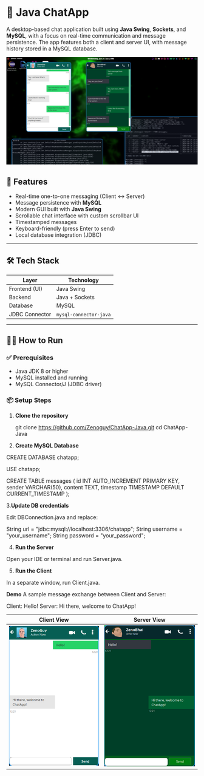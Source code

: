 # 💬 Java ChatApp

A desktop-based chat application built using **Java Swing**, **Sockets**, and **MySQL**, with a focus on real-time communication and message persistence. The app features both a client and server UI, with message history stored in a MySQL database.

![ChatApp UI Screenshot](https://github.com/Zenoguy/ChatApp-Java/blob/main/Chatting%20Application/src/chatapp.png) 

## 🚀 Features

- Real-time one-to-one messaging (Client ↔ Server)
- Message persistence with **MySQL**
- Modern GUI built with **Java Swing**
- Scrollable chat interface with custom scrollbar UI
- Timestamped messages
- Keyboard-friendly (press Enter to send)
- Local database integration (JDBC)

---

## 🛠️ Tech Stack

| Layer           | Technology        |
|----------------|-------------------|
| Frontend (UI)  | Java Swing        |
| Backend        | Java + Sockets    |
| Database       | MySQL             |
| JDBC Connector | `mysql-connector-java` |

---

## 🧑‍💻 How to Run

### ✅ Prerequisites

- Java JDK 8 or higher
- MySQL installed and running
- MySQL Connector/J (JDBC driver)

### 📦 Setup Steps

1. **Clone the repository**

   git clone https://github.com/Zenoguy/ChatApp-Java.git
   cd ChatApp-Java

2. **Create MySQL Database**
   
CREATE DATABASE chatapp;

USE chatapp;

CREATE TABLE messages (
    id INT AUTO_INCREMENT PRIMARY KEY,
    sender VARCHAR(50),
    content TEXT,
    timestamp TIMESTAMP DEFAULT CURRENT_TIMESTAMP
);

3.**Update DB credentials**

Edit DBConnection.java and replace:

String url = "jdbc:mysql://localhost:3306/chatapp";
String username = "your_username";
String password = "your_password";

4. **Run the Server**

Open your IDE or terminal and run Server.java.

5. **Run the Client**

In a separate window, run Client.java.

**Demo**
A sample message exchange between Client and Server:

Client: Hello!
Server: Hi there, welcome to ChatApp!

| Client View                        | Server View                        |
| ---------------------------------- | ---------------------------------- |
| ![Client UI](https://github.com/Zenoguy/ChatApp-Java/blob/main/Chatting%20Application/src/Clientside.png) | ![Server UI](https://github.com/Zenoguy/ChatApp-Java/blob/main/Chatting%20Application/src/Serverside.png) |
